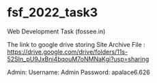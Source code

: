 # fsf_2022_task3
Web Development Task (fossee.in)

The link to google drive storing Site Archive File : https://drive.google.com/drive/folders/11s-52SIn_pU9JxBni4bqouM7oNMNaKgi?usp=sharing

Admin:
Username: Admin
Password: apalace6.626
